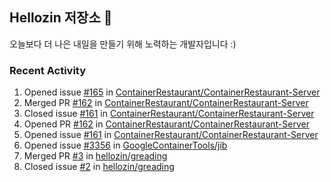 ## Hellozin 저장소 🐥

오늘보다 더 나은 내일을 만들기 위해 노력하는 개발자입니다 :)

### Recent Activity

<!--START_SECTION:activity-->
1. Opened issue [#165](https://github.com/ContainerRestaurant/ContainerRestaurant-Server/issues/165) in [ContainerRestaurant/ContainerRestaurant-Server](https://github.com/ContainerRestaurant/ContainerRestaurant-Server)
2. Merged PR [#162](https://github.com/ContainerRestaurant/ContainerRestaurant-Server/pull/162) in [ContainerRestaurant/ContainerRestaurant-Server](https://github.com/ContainerRestaurant/ContainerRestaurant-Server)
3. Closed issue [#161](https://github.com/ContainerRestaurant/ContainerRestaurant-Server/issues/161) in [ContainerRestaurant/ContainerRestaurant-Server](https://github.com/ContainerRestaurant/ContainerRestaurant-Server)
4. Opened PR [#162](https://github.com/ContainerRestaurant/ContainerRestaurant-Server/pull/162) in [ContainerRestaurant/ContainerRestaurant-Server](https://github.com/ContainerRestaurant/ContainerRestaurant-Server)
5. Opened issue [#161](https://github.com/ContainerRestaurant/ContainerRestaurant-Server/issues/161) in [ContainerRestaurant/ContainerRestaurant-Server](https://github.com/ContainerRestaurant/ContainerRestaurant-Server)
6. Opened issue [#3356](https://github.com/GoogleContainerTools/jib/issues/3356) in [GoogleContainerTools/jib](https://github.com/GoogleContainerTools/jib)
7. Merged PR [#3](https://github.com/hellozin/greading/pull/3) in [hellozin/greading](https://github.com/hellozin/greading)
8. Closed issue [#2](https://github.com/hellozin/greading/issues/2) in [hellozin/greading](https://github.com/hellozin/greading)
<!--END_SECTION:activity-->
<!--From https://github.com/jamesgeorge007/github-activity-readme-->
